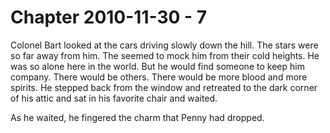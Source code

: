 # Chapter 2010-11-30 - 7

Colonel Bart looked at the cars driving slowly down the hill.  The stars were so far
away from him.  The seemed to mock him from their cold heights.  He was so alone here
in the world.  But he would find someone to keep him company.  There would be others.
There would be more blood and more spirits.  He stepped back from the window and
retreated to the dark corner of his attic and sat in his favorite chair and waited.

As he waited, he fingered the charm that Penny had dropped.
